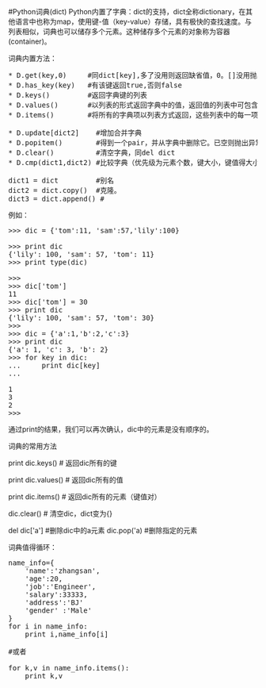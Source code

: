 #Python词典(dict)
Python内置了字典：dict的支持，dict全称dictionary，在其他语言中也称为map，使用键-值（key-value）存储，具有极快的查找速度。与列表相似，词典也可以储存多个元素。这种储存多个元素的对象称为容器(container)。


词典内置方法：

<pre>
* D.get(key,0)     #同dict[key],多了没用则返回缺省值，0。[]没用抛出异常
* D.has_key(key)   #有该键返回true,否则false
* D.keys()         #返回字典键的列表
* D.values()       #以列表的形式返回字典中的值，返回值的列表中可包含重复元素。
* D.items()        #将所有的字典项以列表方式返回，这些列表中的每一项都来与(键，值)，但是项在返回时并没有特殊的顺序。

* D.update[dict2]    #增加合并字典
* D.popitem()        #得到一个pair，并从字典中删除它。已空则抛出异常
* D.clear()          #清空字典，同del dict
* D.cmp(dict1,dict2) #比较字典（优先级为元素个数，键大小，键值得大小），第一个大返回1，小返回-1，一样返回0

dict1 = dict         #别名
dict2 = dict.copy()  #克隆。
dict3 = dict.append() #
</pre>

例如：

<pre>>>> dic = {'tom':11, 'sam':57,'lily':100}

>>> print dic
{'lily': 100, 'sam': 57, 'tom': 11}
>>> print type(dic)
<type 'dict'>
>>> 
>>> dic['tom']
11
>>> dic['tom'] = 30
>>> print dic
{'lily': 100, 'sam': 57, 'tom': 30}
>>>
>>> dic = {'a':1,'b':2,'c':3}
>>> print dic
{'a': 1, 'c': 3, 'b': 2}
>>> for key in dic:
...     print dic[key]
...

1
3
2
>>>  
</pre>

通过print的结果，我们可以再次确认，dic中的元素是没有顺序的。

词典的常用方法

print dic.keys() # 返回dic所有的键

print dic.values() # 返回dic所有的值 

print dic.items() # 返回dic所有的元素（键值对）

dic.clear() # 清空dic，dict变为{}

del dic['a'] #删除dic中的a元素
dic.pop('a) #删除指定的元素


词典值得循环：
<pre>
name_info={
    'name':'zhangsan',
    'age':20,
    'job':'Engineer',
    'salary':33333,
    'address':'BJ'
    'gender' :'Male'
}
for i in name_info:
    print i,name_info[i]
    
#或者

for k,v in name_info.items():
    print k,v
    
</pre>
